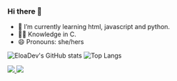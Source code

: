 ### Hi there 👋

- 🌱 I’m currently learning html, javascript and python.
- 👩‍💻 Knowledge in C.
- 😄 Pronouns: she/hers

![EloaDev's GitHub stats](https://github-readme-stats.vercel.app/api?username=EloaDev&show_icons=true&theme=ayu-mirage)
![Top Langs](https://github-readme-stats.vercel.app/api/top-langs/?username=EloaDev&layout=compact&theme=ayu-mirage)

<div>
  <a href = "mailto: eloamello126@gmail.com" target="_blank"><img src="https://img.shields.io/badge/Gmail-D14836?style=for-the-badge&logo=gmail&logoColor=white" target="_blank"> </a>
  <a href="https://instagram.com/iam.eloamellx" target="_blank"><img src="https://img.shields.io/badge/-Instagram-%23E4405F?style=for-the-badge&logo=instagram&logoColor=white"target="_blank"> </a>
